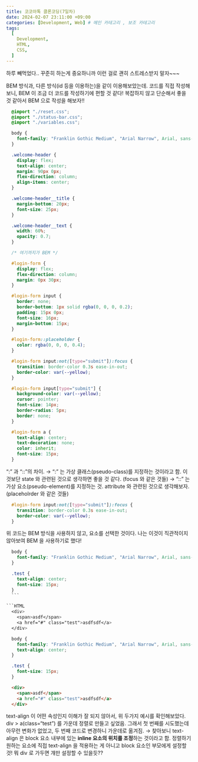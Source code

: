 ```yaml
---
title: 코코아톡 클론코딩(7일차)
date: 2024-02-07 23:11:00 +09:00
categories: [Development, Web] # 메인 카테고리 , 보조 카테고리
tags:
  [
    Development,
    HTML,
    CSS,
  ]
---
```


하루 빼먹었다.. 꾸준히 하는게 중요하니까
이런 걸로 괜히 스트레스받지 말자~~~

BEM 방식과, 다른 방식(id 등을 이용하는)을 같이 이용해보았는데.
코드를 직접 작성해보니, BEM 이 조금 더 코드를 작성하기에 편할 것 같다!
복잡하지 않고 단순해서 좋을 것 같아서 BEM 으로 작성을 해보자!!

  ```CSS
    @import "./reset.css";
    @import "./status-bar.css";
    @import "./variables.css";

    body {
      font-family: "Franklin Gothic Medium", "Arial Narrow", Arial, sans-serif;
    }

    .welcome-header {
      display: flex;
      text-align: center;
      margin: 90px 0px;
      flex-direction: column;
      align-items: center;
    }

    .welcome-header__title {
      margin-bottom: 20px;
      font-size: 25px;
    }

    .welcome-header__text {
      width: 60%;
      opacity: 0.7;
    }

    /* 여기까지가 BEM */

    #login-form {
      display: flex;
      flex-direction: column;
      margin: 0px 30px;
    }

    #login-form input {
      border: none;
      border-bottom: 1px solid rgba(0, 0, 0, 0.2);
      padding: 15px 0px;
      font-size: 16px;
      margin-bottom: 15px;
    }

    #login-form::placeholder {
      color: rgba(0, 0, 0, 0.4);
    }

    #login-form input:not([type="submit"]):focus {
      transition: border-color 0.3s ease-in-out;
      border-color: var(--yellow);
    }

    #login-form input[type="submit"] {
      background-color: var(--yellow);
      cursor: pointer;
      font-size: 14px;
      border-radius: 5px;
      border: none;
    }

    #login-form a {
      text-align: center;
      text-decoration: none;
      color: inherit;
      font-size: 15px;
    }
  ```

“:” 과 “::”의 차이.
→ “:” 는 가상 클래스(pseudo-class)를 지정하는 것이라고 함. 이것보단 state 와 관련된 것으로 생각하면 좋을 것 같다. (focus 와 같은 것들)
→ “::” 는 가상 요소(pseudo-element)를 지정하는 것. attribute 와 관련된 것으로 생각해보자.(placeholrder 와 같은 것들)

  ```CSS
    #login-form input:not([type="submit"]):focus {
      transition: border-color 0.3s ease-in-out;
      border-color: var(--yellow);
    }
  ```

위 코드는 BEM 방식을 사용하지 않고, 요소를 선택한 것이다.
나는 이것이 직관적이지 않아보여 BEM 을 사용하기로 했다!

  ```CSS
    body {
      font-family: "Franklin Gothic Medium", "Arial Narrow", Arial, sans-serif;
    }

    .test {
      text-align: center;
      font-size: 15px;
    }
    ```

  ```HTML
    <div>
      <span>asdf</span>
      <a href="#" class="test">asdfsdf</a> 
    </div>
  ```

  ```CSS
    body {
      font-family: "Franklin Gothic Medium", "Arial Narrow", Arial, sans-serif;
      text-align: center;
    }

    .test {
      font-size: 15px;
    }
  ```

  ```HTML
    <div>
      <span>asdf</span>
      <a href="#" class="test">asdfsdf</a> 
    </div>
  ```

text-align 이 어떤 속성인지 이해가 잘 되지 않아서, 위 두가지 예시를 확인해보았다. div > a(class=“test”) 를 가운데 정렬로 만들고 싶었음. 그래서 첫 번째를 시도했는데 아무런 변화가 없었고, 두 번째 코드로 변경하니 가운데로 옮겨짐. → 찾아보니 text-align 은 block 요소 내부에 있는 **inline 요소의 위치를 조정**하는 것이라고 함. 정렬하기 원하는 요소에 직접 text-align 을 적용하는 게 아니고 block 요소인 부모에게 설정할 것! 뭐 div 로 가두면 걔만 설정할 수 있을듯??
